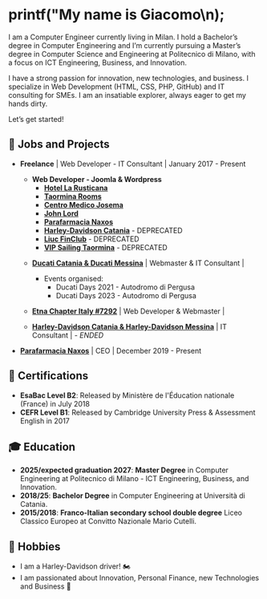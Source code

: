 # printf("My name is Giacomo\n);

I am a Computer Engineer currently living in Milan. I hold a Bachelor’s degree in Computer Engineering and I’m currently pursuing a Master’s degree in Computer Science and Engineering at Politecnico di Milano, with a focus on ICT Engineering, Business, and Innovation.

I have a strong passion for innovation, new technologies, and business. I specialize in Web Development (HTML, CSS, PHP, GitHub) and IT consulting for SMEs. I am an insatiable explorer, always eager to get my hands dirty.

Let’s get started!


## 🏢 Jobs and Projects

* **Freelance** | Web Developer - IT Consultant | January 2017 - Present

  - **Web Developer - Joomla & Wordpress** 
    - **[Hotel La Rusticana](https://hotellarusticana.it/)**
    - **[Taormina Rooms](https://www.taorminarooms.com/)**
    - **[Centro Medico Josema](https://www.centromedicojosema.it/)**
    - **[John Lord](https://www.johnlord.it/)**
    - **[Parafarmacia Naxos](https://www.parafarmacianaxos.it/)**
    - **[Harley-Davidson Catania](https://www.harley-davidson-catania.it/)** - DEPRECATED
    - **[Liuc FinClub](https://www.liucfinclub.com/)** - DEPRECATED
    - **[VIP Sailing Taormina](https://www.vipsailingtaormina.com/ )** - DEPRECATED
    

  * **[Ducati Catania & Ducati Messina](https://www.ducaticatania.it/)** | Webmaster & IT Consultant |
      * Events organised:
        - Ducati Days 2021 - Autodromo di Pergusa
        - Ducati Days 2023 - Autodromo di Pergusa

  * **[Etna Chapter Italy #7292](https://www.etnachapter.it/)** | Web Developer & Webmaster |

  * **[Harley-Davidson Catania & Harley-Davidson Messina](https://www.harley-davidson-catania.it/)** | IT Consultant | - *ENDED*

* **[Parafarmacia Naxos](https://www.parafarmacianaxos.it/)** | CEO | December 2019 - Present

## 📜 Certifications
* **EsaBac Level B2**: Released by Ministère de l'Éducation nationale (France) in July 2018
* **CEFR Level B1**: Released by Cambridge University Press & Assessment English in 2017

## 🎓 Education
* **2025/expected graduation 2027**: **Master Degree** in Computer Engineering at Politecnico di Milano - ICT Engineering, Business, and Innovation.
* **2018/25**: **Bachelor Degree** in Computer Engineering at Università di Catania.
* **2015/2018**: **Franco-Italian secondary school double degree** Liceo Classico Europeo at Convitto Nazionale Mario Cutelli.

## 🌟 Hobbies
  - I am a Harley-Davidson driver! 🏍
  - I am passionated about Innovation, Personal Finance, new Technologies and Business 💼
